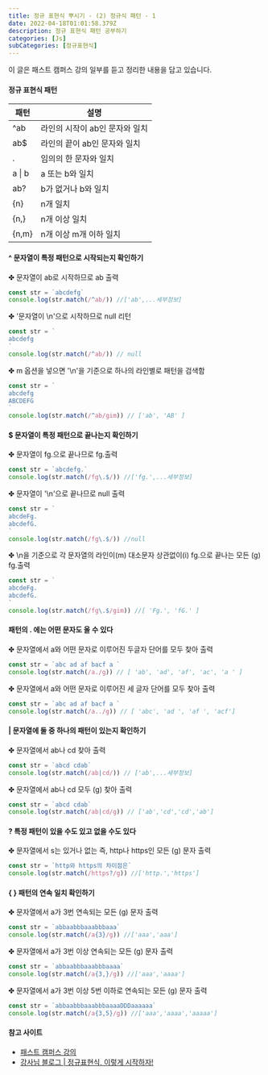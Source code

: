 ```yaml
---
title: 정규 표현식 뿌시기 - (2) 정규식 패턴 - 1
date: 2022-04-18T01:01:58.379Z
description: 정규 표현식 패턴 공부하기
categories: [Js]
subCategories: [정규표현식]
---
```


이 글은 패스트 캠퍼스 강의 일부를 듣고 정리한 내용을 담고 있습니다.

#### 정규 표현식 패턴

| 패턴         | 설명                           |
| ------------ | ------------------------------ |
| ^ab          | 라인의 시작이 ab인 문자와 일치 |
| ab$          | 라인의 끝이 ab인 문자와 일치   |
| .            | 임의의 한 문자와 일치          |
| a &verbar; b | a 또는 b와 일치                |
| ab?          | b가 없거나 b와 일치            |
| {n}          | n개 일치                       |
| {n,}         | n개 이상 일치                  |
| {n,m}        | n개 이상 m개 이하 일치         |

#### ^ 문자열이 특정 패턴으로 시작되는지 확인하기

<div class="tab bottim10">✤ 문자열이 ab로 시작하므로 ab 출력</div>

```jsx
const str = `abcdefg`
console.log(str.match(/^ab/)) //['ab',...세부정보]
```

<div class="tab bottim10">✤ '문자열이 \n'으로 시작하므로 null 리턴</div>

```jsx
const str = `
abcdefg
`
console.log(str.match(/^ab/)) // null
```

<div class="tab bottim10">✤ m 옵션을 넣으면 '\n'을 기준으로 하나의 라인별로 패턴을 검색함</div>

```jsx
const str = `
abcdefg
ABCDEFG
`
console.log(str.match(/^ab/gim)) // ['ab', 'AB' ]
```

#### $ 문자열이 특정 패턴으로 끝나는지 확인하기

<div class="tab bottim10">✤ 문자열이 fg.으로 끝나므로 fg.출력</div>

```jsx
const str = `abcdefg.`
console.log(str.match(/fg\.$/)) //['fg.',...세부정보]
```

<div class="tab bottim10">✤ 문자열이 '\n'으로 끝나므로 null 출력</div>

```jsx
const str = `
abcdeFg.
abcdefG.
`
console.log(str.match(/fg\.$/)) //null
```

<div class="tab bottim10">✤ \n을 기준으로 각 문자열의 라인이(m) 대소문자 상관없이(i) fg.으로 끝나는 모든 (g) fg.출력</div>

```jsx
const str = `
abcdeFg.
abcdefG.
`
console.log(str.match(/fg\.$/gim)) //[ 'Fg.', 'fG.' ]
```

#### 패턴의 . 에는 어떤 문자도 올 수 있다

<div class="tab bottim10">✤ 문자열에서 a와 어떤 문자로 이루어진 두글자 단어를 모두 찾아 출력</div>

```jsx
const str = `abc ad af bacf a `
console.log(str.match(/a./g)) // [ 'ab', 'ad', 'af', 'ac', 'a ' ]
```

<div class="tab bottim10">✤ 문자열에서 a와 어떤 문자로 이루어진 세 글자 단어를 모두 찾아 출력</div>

```jsx
const str = `abc ad af bacf a `
console.log(str.match(/a../g)) // [ 'abc', 'ad ', 'af ', 'acf']
```

#### | 문자열에 둘 중 하나의 패턴이 있는지 확인하기

<div class="tab bottim10">✤ 문자열에서 ab나 cd 찾아 출력</div>

```jsx
const str = `abcd cdab`
console.log(str.match(/ab|cd/)) // ['ab',...세부정보]
```

<div class="tab bottim10">✤ 문자열에서 ab나 cd 모두 (g) 찾아 출력</div>

```jsx
const str = `abcd cdab`
console.log(str.match(/ab|cd/g)) // ['ab','cd','cd','ab']
```

#### ? 특정 패턴이 있을 수도 있고 없을 수도 있다

<div class="tab bottim10">✤ 문자열에서  s는 있거나 없는 즉, http나 https인 모든 (g) 문자 출력</div>

```jsx
const str = `http와 https의 차이점은`
console.log(str.match(/https?/g)) //['http.','https']
```

#### { } 패턴의 연속 일치 확인하기

<div class="tab bottim10">✤ 문자열에서 a가 3번 연속되는 모든 (g) 문자 출력</div>

```jsx
const str = `abbaabbbaaabbbaaa`
console.log(str.match(/a{3}/g)) //['aaa','aaa']
```

<div class="tab bottim10">✤ 문자열에서 a가 3번 이상 연속되는 모든 (g) 문자 출력</div>

```jsx
const str = `abbaabbbaaabbbaaaa`
console.log(str.match(/a{3,}/g)) //['aaa','aaaa']
```

<div class="tab bottim10">✤ 문자열에서 a가 3번 이상 5번 이하로 연속되는 모든 (g) 문자 출력</div>

```jsx
const str = `abbaabbbaaabbbaaaaDDDaaaaaa`
console.log(str.match(/a{3,5}/g)) //['aaa','aaaa','aaaaa']
```

#### 참고 사이트

- <a href="https://fastcampus.co.kr/dev_online_frontend" target="_blank">패스트 캠퍼스 강의</a>
- <a href="https://heropy.blog/2018/10/28/regexp/" target="_blank">강사님 블로그 | 정규표현식, 이렇게 시작하자!</a>
